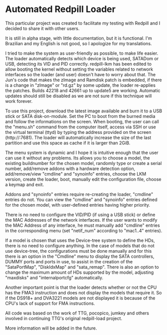 # Automated Redpill Loader

This particular project was created to facilitate my testing with Redpill and I decided to share it with other users.

It is still in alpha stage, with little documentation, but it is functional. I'm Brazilian and my English is not good, so I apologize for my translations.

I tried to make the system as user-friendly as possible, to make life easier. The loader automatically detects which device is being used, SATADom or USB, detecting its VID and PID correctly. redpill-lkm has been edited to allow booting the kernel without setting the variables related to network interfaces so the loader (and user) doesn't have to worry about that. The Jun's code that makes the zImage and Ramdisk patch is embedded, if there is a change in "zImage" or "rd.gz" by some update, the loader re-applies the patches. Builds 42218 and 42661 up to update5 are working. Automatic updates should still be disabled as we are not sure if this technique will work forever.

To use this project, download the latest image available and burn it to a USB stick or SATA disk-on-module. Set the PC to boot from the burned media and follow the informations on the screen. When booting, the user can call the "menu.sh" command from the computer itself, access via SSH or use the virtual terminal (ttyd) by typing the address provided on the screen (http://<ip>:7681). The loader will automatically increase the size of the last partition and use this space as cache if it is larger than 2GiB.

The menu system is dynamic and I hope it is intuitive enough that the user can use it without any problems. Its allows you to choose a model, the existing buildnumber for the chosen model, randomly type or create a serial number, add/remove addons with a hardware detection option, add/remove/view "cmdline" and "synoinfo" entries, choose the LKM version, create the loader, boot, manually edit the configuration file, choose a keymap and exit.

Addons and "synoinfo" entries require re-creating the loader, "cmdline" entries do not. You can view the "cmdline" and "synoinfo" entries defined for the chosen model, with user-defined entries having higher priority.

There is no need to configure the VID/PID (if using a USB stick) or define the MAC Addresses of the network interfaces. If the user wants to modify the MAC Address of any interface, he must manually add "cmdline" entries in the corresponding menu (set "netif_num" according to "mac1..4" entries).

If a model is chosen that uses the Device-tree system to define the HDs, there is no need to configure anything. In the case of models that do not use device-tree, the configurations must be done manually and for this there is an option in the "Cmdline" menu to display the SATA controllers, DUMMY ports and ports in use, to assist in the creation of the "SataPortMap", "DiskIdxMap" and "sata_remap". There is also an option to change the maximum amount of HDs supported by the model, adjusting "maxdisks" and "internalportcfg" automatically.

Another important point is that the loader detects whether or not the CPU has the FMA3 instruction and does not display the models that require it. So if the DS918+ and DVA3221 models are not displayed it is because of the CPU's lack of support for FMA instructions.

All code was based on the work of TTG, pocopico, jumkey and others involved in continuing TTG's original redpill-load project.

More information will be added in the future.
